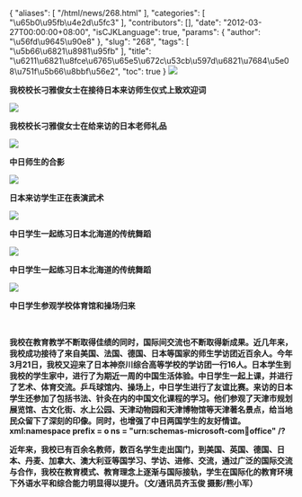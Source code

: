 {
    "aliases": [
        "/html/news/268.html"
    ],
    "categories": [
        "\u65b0\u95fb\u4e2d\u5fc3"
    ],
    "contributors": [],
    "date": "2012-03-27T00:00:00+08:00",
    "isCJKLanguage": true,
    "params": {
        "author": "\u56fd\u9645\u90e8"
    },
    "slug": "268",
    "tags": [
        "\u5b66\u6821\u8981\u95fb"
    ],
    "title": "\u6211\u6821\u8fce\u6765\u65e5\u672c\u53cb\u597d\u6821\u7684\u5e08\u751f\u5b66\u8bbf\u56e2",
    "toc": true
}
**![](https://cdn.tfls.online/mirror/full/2a911461526d23bd838cfcc587f20a1f800452a9.jpg)**

**我校校长刁雅俊女士在接待日本来访师生仪式上致欢迎词**

**![](https://cdn.tfls.online/mirror/full/d006e1674543cc231383afe8afc5995714842db2.jpg)**

**我校校长刁雅俊女士在给来访的日本老师礼品**

**![](https://cdn.tfls.online/mirror/full/9c24c835b8df690ee525244daf4a1a71c4b127fc.jpg)**

**中日师生的合影**

**![](https://cdn.tfls.online/mirror/full/885dbfe2d846f226ec1e2a61a685c8abd458f754.jpg)**

**日本来访学生正在表演武术**

**![](https://cdn.tfls.online/mirror/full/746cbf00c36925e0944562a3ada7370e6dd38698.jpg)**

**中日学生一起练习日本北海道的传统舞蹈**

**![](https://cdn.tfls.online/mirror/full/01ba1322a22f13f8511b6c498489ae74a1880130.jpg)**

**中日学生一起练习日本北海道的传统舞蹈**

**![](https://cdn.tfls.online/mirror/full/2993c929d8fcf5fd7f31dfd84192e19b5f5995f9.jpg)**

**中日学生参观学校体育馆和操场归来**

 

**我校在教育教学不断取得佳绩的同时，国际间交流也不断取得新成果。近几年来，我校成功接待了来自美国、法国、德国、日本等国家的师生学访团近百余人。今年3月21日，我校又迎来了日本神奈川综合高等学校的学访团一行16人。日本学生到我校的学生家中，进行了为期近一周的中国生活体验。中日学生一起上课，并进行了艺术、体育交流。乒乓球馆内、操场上，中日学生进行了友谊比赛。来访的日本学生还参加了包括书法、针灸在内的中国文化课程的学习。他们参观了天津市规划展览馆、古文化街、水上公园、天津动物园和天津博物馆等天津著名景点，给当地民众留下了深刻的印像。同时，也增强了中日两国学生的友好情谊。xml:namespace prefix = o ns = "urn:schemas-microsoft-com:office:office" /?**

**近年来，我校已有百余名教师，数百名学生走出国门，到美国、英国、德国、日本、丹麦、加拿大、澳大利亚等国学习、学访、进修、交流，通过广泛的国际交流与合作，我校在教育模式、教育理念上逐渐与国际接轨，学生在国际化的教育环境下外语水平和综合能力明显得以提升。（文/通讯员齐玉俊 摄影/熊小军）**

